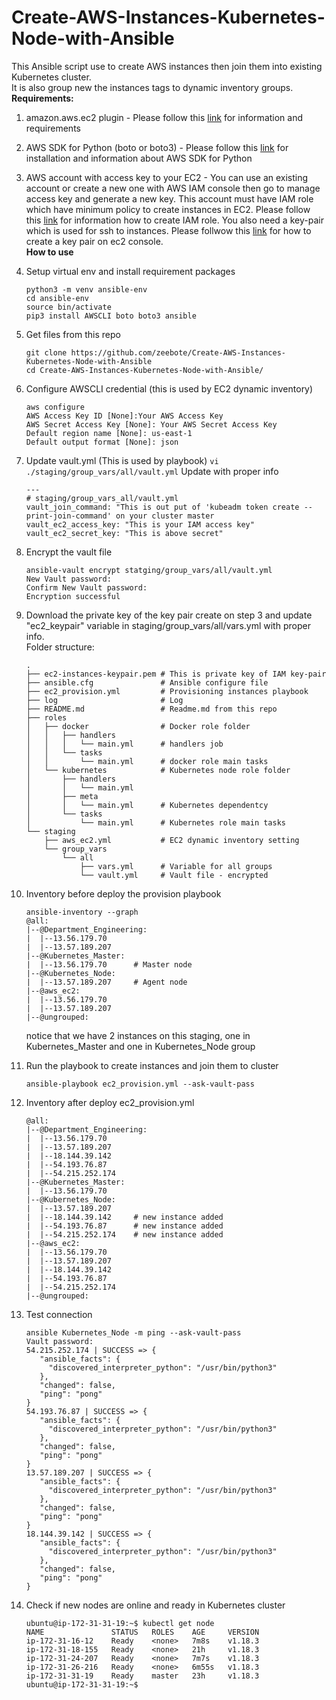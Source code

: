 # Create-AWS-Instances-Kubernetes-Node-with-Ansible
This Ansible script use to create AWS instances then join them into existing Kubernetes cluster. <br>
It is also group new the instances tags to dynamic inventory groups.
**Requirements:**
1. amazon.aws.ec2 plugin - Please follow this [link](https://docs.ansible.com/ansible/latest/collections/amazon/aws/ec2_module.html#synopsis) for information and requirements
1. AWS SDK for Python (boto or boto3) - Please follow this [link](https://aws.amazon.com/sdk-for-python/) for installation and information about AWS SDK for Python
1. AWS account with access key to your EC2 - You can use an existing account or create a new one with AWS IAM console then go to manage access key and generate 
a new key. This account must have IAM role which have minimum policy to create instances in EC2. Please follow this [link](https://docs.aws.amazon.com/AWSEC2/latest/UserGuide/iam-roles-for-amazon-ec2.html) for information how to create IAM role. You also need a key-pair which is used for ssh to instances. Please follwow this [link](https://docs.aws.amazon.com/AWSEC2/latest/UserGuide/ec2-key-pairs.html#having-ec2-create-your-key-pair) for how to create a key pair on ec2 console.<br>
**How to use**
1. Setup virtual env and install requirement packages
   ```
   python3 -m venv ansible-env
   cd ansible-env
   source bin/activate
   pip3 install AWSCLI boto boto3 ansible
   ```
   
1. Get files from this repo
   ```
   git clone https://github.com/zeebote/Create-AWS-Instances-Kubernetes-Node-with-Ansible
   cd Create-AWS-Instances-Kubernetes-Node-with-Ansible/
   ```
1. Configure AWSCLI credential (this is used by EC2 dynamic inventory)
   ```
   aws configure
   AWS Access Key ID [None]:Your AWS Access Key
   AWS Secret Access Key [None]: Your AWS Secret Access Key 
   Default region name [None]: us-east-1
   Default output format [None]: json
   ```
1. Update vault.yml (This is used by playbook)
   ```vi ./staging/group_vars/all/vault.yml```
   Update with proper info
   ```
   ---
   # staging/group_vars_all/vault.yml
   vault_join_command: "This is out put of 'kubeadm token create --print-join-command' on your cluster master
   vault_ec2_access_key: "This is your IAM access key"
   vault_ec2_secret_key: "This is above secret"
   ```
1. Encrypt the vault file
   ``` 
   ansible-vault encrypt statging/group_vars/all/vault.yml
   New Vault password:
   Confirm New Vault password:
   Encryption successful
   ```
1. Download the private key of the key pair create on step 3 and update "ec2_keypair" variable in staging/group_vars/all/vars.yml with proper info. <br>
   Folder structure:
   ```
   .
   ├── ec2-instances-keypair.pem # This is private key of IAM key-pair
   ├── ansible.cfg               # Ansible configure file
   ├── ec2_provision.yml         # Provisioning instances playbook
   ├── log                       # Log
   ├── README.md                 # Readme.md from this repo
   ├── roles
   │   ├── docker                # Docker role folder
   │   │   ├── handlers
   │   │   │   └── main.yml      # handlers job
   │   │   └── tasks
   │   │       └── main.yml      # docker role main tasks
   │   └── kubernetes            # Kubernetes node role folder
   │       ├── handlers
   │       │   └── main.yml
   │       ├── meta
   │       │   └── main.yml      # Kubernetes dependentcy
   │       └── tasks
   │           └── main.yml      # Kubernetes role main tasks
   └── staging
       ├── aws_ec2.yml           # EC2 dynamic inventory setting
       └── group_vars
           └── all              
               ├── vars.yml      # Variable for all groups
               └── vault.yml     # Vault file - encrypted
   ```
1. Inventory before deploy the provision playbook
   ```
   ansible-inventory --graph
   @all:
   |--@Department_Engineering:
   |  |--13.56.179.70
   |  |--13.57.189.207
   |--@Kubernetes_Master:
   |  |--13.56.179.70      # Master node
   |--@Kubernetes_Node:
   |  |--13.57.189.207     # Agent node
   |--@aws_ec2:
   |  |--13.56.179.70
   |  |--13.57.189.207
   |--@ungrouped:
   ```
   notice that we have 2 instances on this staging, one in Kubernetes_Master and one in Kubernetes_Node group
   
1. Run the playbook to create instances and join them to cluster
   ```
   ansible-playbook ec2_provision.yml --ask-vault-pass
   ```
1. Inventory after deploy ec2_provision.yml
   ```
   @all:
   |--@Department_Engineering:
   |  |--13.56.179.70
   |  |--13.57.189.207
   |  |--18.144.39.142     
   |  |--54.193.76.87
   |  |--54.215.252.174
   |--@Kubernetes_Master:
   |  |--13.56.179.70
   |--@Kubernetes_Node:
   |  |--13.57.189.207
   |  |--18.144.39.142     # new instance added
   |  |--54.193.76.87      # new instance added
   |  |--54.215.252.174    # new instance added
   |--@aws_ec2:
   |  |--13.56.179.70
   |  |--13.57.189.207
   |  |--18.144.39.142
   |  |--54.193.76.87
   |  |--54.215.252.174
   |--@ungrouped:
   ```
1. Test connection
   ```
   ansible Kubernetes_Node -m ping --ask-vault-pass
   Vault password: 
   54.215.252.174 | SUCCESS => {
      "ansible_facts": {
        "discovered_interpreter_python": "/usr/bin/python3"
      },
      "changed": false,
      "ping": "pong"
   }
   54.193.76.87 | SUCCESS => {
      "ansible_facts": {
        "discovered_interpreter_python": "/usr/bin/python3"
      },
      "changed": false,
      "ping": "pong"
   }
   13.57.189.207 | SUCCESS => {
      "ansible_facts": {
        "discovered_interpreter_python": "/usr/bin/python3"
      },
      "changed": false,
      "ping": "pong"
   }
   18.144.39.142 | SUCCESS => {
      "ansible_facts": {
        "discovered_interpreter_python": "/usr/bin/python3"
      },
      "changed": false,
      "ping": "pong"
   }
1. Check if new nodes are online and ready in Kubernetes cluster
   ```
   ubuntu@ip-172-31-31-19:~$ kubectl get node
   NAME               STATUS   ROLES    AGE     VERSION
   ip-172-31-16-12    Ready    <none>   7m8s    v1.18.3
   ip-172-31-18-155   Ready    <none>   21h     v1.18.3
   ip-172-31-24-207   Ready    <none>   7m7s    v1.18.3
   ip-172-31-26-216   Ready    <none>   6m55s   v1.18.3
   ip-172-31-31-19    Ready    master   23h     v1.18.3
   ubuntu@ip-172-31-31-19:~$ 
   ```
   
